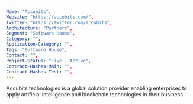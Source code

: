```yaml
--- 
Name: "Accubits", 
Website: "https://accubits.com/", 
Twitter: "https://twitter.com/accubits", 
Architecture: "Partners",
Segment: "Software House",
Category: "",
Application-Category: "",
Tags: "Software House",
Contact: "",
Project-Status: "Live - Active",
Contract-Hashes-Main: "",
Contract-Hashes-Test: "",
--- 
```

<!--lang:en--> 
Accubits technologies is a global solution provider enabling enterprises to apply artificial intelligence and blockchain technologies in their business.
<!--lang:es--] 
Accubits technologies es un proveedor de soluciones global que permite a las empresas aplicar tecnologías de inteligencia artificial y blockchain en sus negocios.
<!--lang:de--] 
Accubits Technologies ist ein globaler Lösungsanbieter, der es Unternehmen ermöglicht, künstliche Intelligenz und Blockchain-Technologien in ihrem Geschäft einzusetzen.
<!--lang:fr--] 
Accubits technologies est un fournisseur mondial de solutions permettant aux entreprises d'appliquer les technologies d'intelligence artificielle et de blockchain dans leur entreprise.
<!--lang:pl--] 
Accubits technologies to globalny dostawca rozwiązań umożliwiających przedsiębiorstwom stosowanie sztucznej inteligencji i technologii blockchain w swojej działalności.
<!--lang:uk--] 
Accubits technology — це глобальний постачальник рішень, що дозволяє підприємствам застосовувати технології штучного інтелекту та блокчейн у своєму бізнесі.
[!--lang:*--> 
